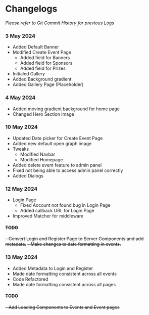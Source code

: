 <!-- @format -->

# Changelogs

_Please refer to Git Commit History for previous Logs_

### 3 May 2024

- Added Default Banner
- Modified Create Event Page
  - Added field for Banners
  - Added field for Sponsors
  - Added field for Prizes
- Initialed Gallery
- Added Background gradient
- Added Gallery Page (Placeholder)

### 4 May 2024

- Added moving gradient background for home page
- Changed Hero Section Image

### 10 May 2024

- Updated Date picker for Create Event Page
- Added new default open graph image
- Tweaks
  - Modified Navbar
  - Modified Homepage
- Added delete event feature to admin panel
- Fixed not being able to access admin panel correctly
- Added Dialogs

### 12 May 2024

- Login Page
  - Fixed Account not found bug in Login Page
  - Added callback URL for Login Page
- Improved Matcher for middleware

#### ~~TODO~~

~~- Convert Login and Register Page to Server Components and add metadata.~~
~~- Make changes to date formatting in events.~~

### 13 May 2024

- Added Metadata to Login and Register
- Made date formatting consistent across all events
- Code Refactored
- Made date formatting consistent across all pages

#### ~~TODO~~

~~- Add Loading Components to Events and Event pages~~
